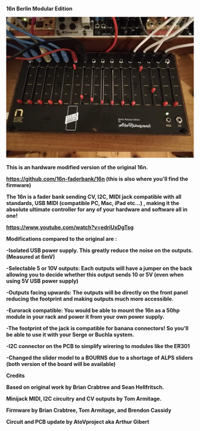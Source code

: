 <b>16n Berlin Modular Edition<b>

<img src="https://github.com/AtoVproject/16n-AtoVproject-rework/blob/master/16n%20BM.jpg?raw=true">

This is an hardware modified version of the original 16n.

https://github.com/16n-faderbank/16n (this is also where you'll find the firmware)

The 16n is a fader bank sending CV, I2C, MIDI jack compatible with all standards, USB MIDI (compatible PC, Mac, iPad etc...) , making it the absolute ultimate controller for any of your hardware and software all in one! 

https://www.youtube.com/watch?v=edriUxDgTsg


Modifications compared to the original are :

-Isolated USB power supply. This greatly reduce the noise on the outputs. (Measured at 6mV)

-Selectable 5 or 10V outputs: Each outputs will have a jumper on the back allowing you to decide whether this output sends 10 or 5V (even when using 5V USB power supply)

-Outputs facing upwards: The outputs will be directly on the front panel reducing the footprint and making outputs much more accessible.

-Eurorack compatible: You would be able to mount the 16n as a 50hp module in your rack and power it from your own power supply.

-The footprint of the jack is compatible for banana connectors! So you'll be able to use it with your Serge or Buchla system.

-I2C connector on the PCB to simplify wirering to modules like the ER301

-Changed the slider model to a BOURNS due to a shortage of ALPS sliders (both version of the board will be available)


Credits

Based on original work by Brian Crabtree and Sean Hellfritsch.

Minijack MIDI, I2C circuitry and CV outputs by Tom Armitage.

Firmware by Brian Crabtree, Tom Armitage, and Brendon Cassidy

Circuit and PCB update by AtoVproject aka Arthur Gibert

